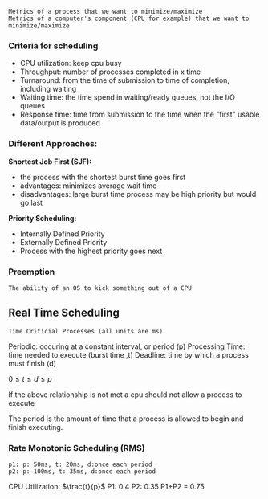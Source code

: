 	Metrics of a process that we want to minimize/maximize
	Metrics of a computer's component (CPU for example) that we want to 
	minimize/maximize
### Criteria for scheduling

- CPU utilization: keep cpu busy
- Throughput: number of processes completed in x time
- Turnaround: from the time of submission to time of completion, including waiting
- Waiting time: the time spend in waiting/ready queues, not the I/O queues
- Response time: time from submission to the time when the "first" usable data/output is produced

### Different Approaches:

__Shortest Job First (SJF):__
- the process with the shortest burst time goes first
- advantages: minimizes average wait time
- disadvantages: large burst time process may be high priority but would go last

__Priority Scheduling:__
- Internally Defined Priority
- Externally Defined Priority
- Process with the highest priority goes next

### Preemption
	The ability of an OS to kick something out of a CPU


## Real Time Scheduling

	Time Criticial Processes (all units are ms)
Periodic: occuring at a constant interval, or period (p)
Processing Time: time needed to execute (burst time ,t)
Deadline: time by which a process must finish (d)

$0 \leq t \leq d \leq p$ 

If the above relationship is not met a cpu should not allow a process to execute

The period is the amount of time that a process is allowed to begin and finish executing.

### Rate Monotonic Scheduling (RMS)
	p1: p: 50ms, t: 20ms, d:once each period
	p2: p: 100ms, t: 35ms, d:once each period

CPU Utilization:  $\frac{t}{p}$ 
P1: 0.4
P2: 0.35
P1+P2 = 0.75
